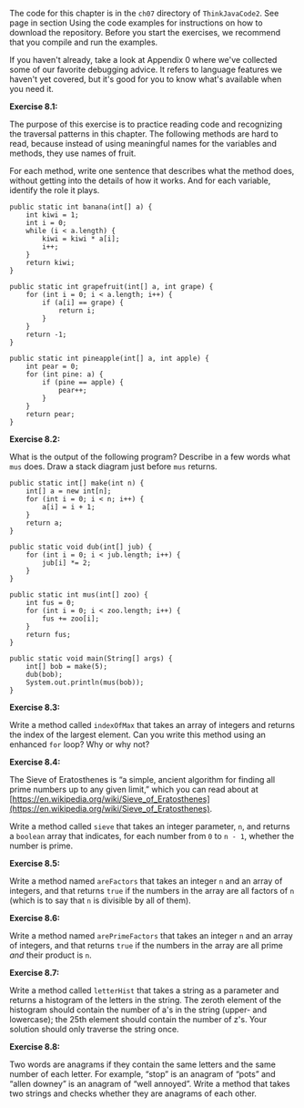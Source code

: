 The code for this chapter is in the `ch07` directory of `ThinkJavaCode2`.
See page in section Using the code examples for instructions on how to download the repository.
Before you start the exercises, we recommend that you compile and run the examples.

If you haven't already, take a look at Appendix 0 where we've collected some of our favorite debugging advice.
It refers to language features we haven't yet covered, but it's good for you to know what's available when you need it.


**Exercise 8.1:**

The purpose of this exercise is to practice reading code and recognizing the traversal patterns in this chapter.
The following methods are hard to read, because instead of using meaningful names for the variables and methods, they use names of fruit.

For each method, write one sentence that describes what the method does, without getting into the details of how it works.
And for each variable, identify the role it plays.

```code
public static int banana(int[] a) {
    int kiwi = 1;
    int i = 0;
    while (i < a.length) {
        kiwi = kiwi * a[i];
        i++;
    }
    return kiwi;
}
```

```code
public static int grapefruit(int[] a, int grape) {
    for (int i = 0; i < a.length; i++) {
        if (a[i] == grape) {
            return i;
        }
    }
    return -1;
}
```

```code
public static int pineapple(int[] a, int apple) {
    int pear = 0;
    for (int pine: a) {
        if (pine == apple) {
            pear++;
        }
    }
    return pear;
}
```




**Exercise 8.2:**

What is the output of the following program?
Describe in a few words what `mus` does.
Draw a stack diagram just before `mus` returns.

```code
public static int[] make(int n) {
    int[] a = new int[n];
    for (int i = 0; i < n; i++) {
        a[i] = i + 1;
    }
    return a;
}
```

```code
public static void dub(int[] jub) {
    for (int i = 0; i < jub.length; i++) {
        jub[i] *= 2;
    }
}
```

```code
public static int mus(int[] zoo) {
    int fus = 0;
    for (int i = 0; i < zoo.length; i++) {
        fus += zoo[i];
    }
    return fus;
}
```

```code
public static void main(String[] args) {
    int[] bob = make(5);
    dub(bob);
    System.out.println(mus(bob));
}
```




**Exercise 8.3:**

Write a method called `indexOfMax` that takes an array of integers and returns the index of the largest element.
Can you write this method using an enhanced `for` loop?
Why or why not?




**Exercise 8.4:**

The Sieve of Eratosthenes is “a simple, ancient algorithm for finding all prime numbers up to any given limit,” which you can read about at [https://en.wikipedia.org/wiki/Sieve_of_Eratosthenes](https://en.wikipedia.org/wiki/Sieve_of_Eratosthenes).

Write a method called `sieve` that takes an integer parameter, `n`, and returns a `boolean` array that indicates, for each number from `0` to `n - 1`, whether the number is prime.




**Exercise 8.5:**

Write a method named `areFactors` that takes an integer `n` and an array of integers, and that returns `true` if the numbers in the array are all factors of `n` (which is to say that `n` is divisible by all of them).




**Exercise 8.6:**

Write a method named `arePrimeFactors` that takes an integer `n` and an array of integers, and that returns `true` if the numbers in the array are all prime *and* their product is `n`.




**Exercise 8.7:**

Write a method called `letterHist` that takes a string as a parameter and returns a histogram of the letters in the string.
The zeroth element of the histogram should contain the number of a's in the string (upper- and lowercase); the 25th element should contain the number of z's.
Your solution should only traverse the string once.




**Exercise 8.8:**


Two words are anagrams if they contain the same letters and the same number of each letter.
For example, “stop” is an anagram of “pots” and “allen downey” is an anagram of “well annoyed”.
Write a method that takes two strings and checks whether they are anagrams of each other.